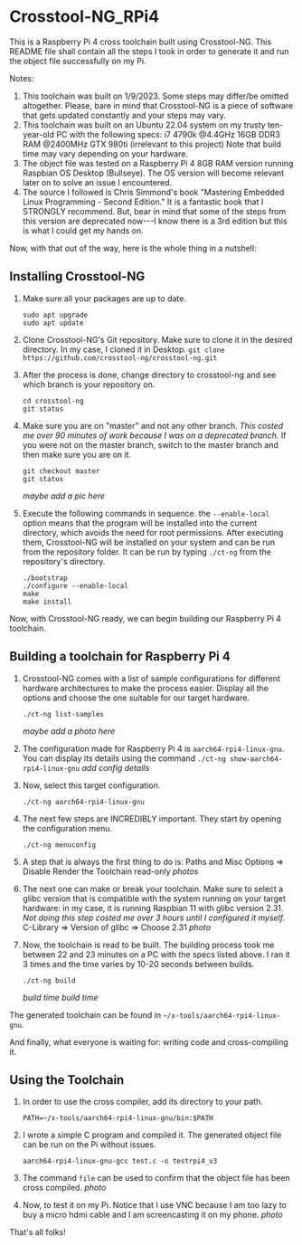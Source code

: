 # Crosstool-NG_RPi4

This is a Raspberry Pi 4 cross toolchain built using Crosstool-NG. This README file shall contain all the steps I took in order to generate it and run the object file successfully on my Pi.

Notes:
  1. This toolchain was built on 1/9/2023. Some steps may differ/be omitted altogether. Please, bare in mind that Crosstool-NG is a piece of software that gets updated constantly and your steps may vary.
  2. This toolchain was built on an Ubuntu 22.04 system on my trusty ten-year-old PC with the following specs:
        i7 4790k @4.4GHz
        16GB DDR3 RAM @2400MHz
        GTX 980ti (irrelevant to this project)
     Note that build time may vary depending on your hardware.
  3. The object file was tested on a Raspberry Pi 4 8GB RAM version running Raspbian OS Desktop (Bullseye). The OS version will become relevant later on to solve an issue I encountered.
  4. The source I followed is Chris Simmond's book "Mastering Embedded Linux Programming - Second Edition." It is a fantastic book that I STRONGLY recommend. But, bear in mind that some of the steps from this version are deprecated now---I know there is a 3rd edition but this is what I could get my hands on.

Now, with that out of the way, here is the whole thing in a nutshell:


## Installing Crosstool-NG

1. Make sure all your packages are up to date.
     ```
    sudo apt upgrade
    sudo apt update
    ```

2. Clone Crosstool-NG's Git repository. Make sure to clone it in the desired directory. In my case, I cloned it in Desktop.
   `git clone https://github.com/crosstool-ng/crosstool-ng.git`

3. After the process is done, change directory to crosstool-ng and see which branch is your repository on.
    ```
    cd crosstool-ng
    git status
    ```

4. Make sure you are on "master" and not any other branch. *This costed me over 90 minutes of work because I was on a deprecated branch.* If you were not on the master branch, switch to the master branch and then make sure you are on it.
    ```
    git checkout master
    git status
    ```
    *maybe add a pic here*

5. Execute the following commands in sequence. the `--enable-local` option means that the program will be installed into the current directory, which avoids the need for root permissions. After executing them, Crosstool-NG will be installed on your system and can be run from the repository folder. It can be run by typing `./ct-ng` from the repository's directory.
    ```
    ./bootstrap
    ./configure --enable-local
    make
    make install
    ```

Now, with Crosstool-NG ready, we can begin building our Raspberry Pi 4 toolchain.


## Building a toolchain for Raspberry Pi 4
   
1. Crosstool-NG comes with a list of sample configurations for different hardware architectures to make the process easier. Display all the options and choose the one suitable for our target hardware.
   ```
   ./ct-ng list-samples
   ```
   *maybe add a photo here*

2. The configuration made for Raspberry Pi 4 is `aarch64-rpi4-linux-gnu`. You can display its details using the command `./ct-ng show-aarch64-rpi4-linux-gnu`
   *add config details*

3. Now, select this target configuration.
   ```
   ./ct-ng aarch64-rpi4-linux-gnu
   ```

4. The next few steps are INCREDIBLY important. They start by opening the configuration menu.
   ```
   ./ct-ng menuconfig
   ```
   
5. A step that is always the first thing to do is:
   Paths and Misc Options => Disable Render the Toolchain read-only
   *photos*

6. The next one can make or break your toolchain. Make sure to select a glibc version that is compatible with the system running on your target hardware: in my case, it is running Raspbian 11 with glibc version 2.31. *Not doing this step costed me over 3 hours until I configured it myself.*
   C-Library => Version of glibc => Choose 2.31
   *photo*

7. Now, the toolchain is read to be built. The building process took me between 22 and 23 minutes on a PC with the specs listed above. I ran it 3 times and the time varies by 10-20 seconds between builds.
   ```
   ./ct-ng build
   ```
   *build time*
   *build time*

The generated toolchain can be found in `~/x-tools/aarch64-rpi4-linux-gnu`.



And finally, what everyone is waiting for: writing code and cross-compiling it.

## Using the Toolchain

1. In order to use the cross compiler, add its directory to your path.
   ```
   PATH=~/x-tools/aarch64-rpi4-linux-gnu/bin:$PATH
   ```

2. I wrote a simple C program and compiled it. The generated object file can be run on the Pi without issues.
   ```
   aarch64-rpi4-linux-gnu-gcc test.c -o testrpi4_v3
   ```

3. The command `file` can be used to confirm that the object file has been cross compiled.
   *photo*

4. Now, to test it on my Pi. Notice that I use VNC because I am too lazy to buy a micro hdmi cable and I am screencasting it on my phone.
   *photo*


That's all folks!











   
